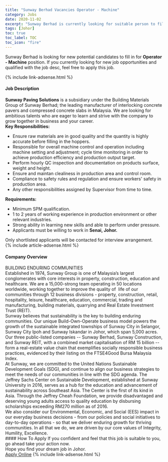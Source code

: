 ```yaml
---
title: "Sunway Berhad Vacancies Operator - Machine" 
category: Jobs 
date: 2020-11-02 
excerpt: "Sunway Berhad is currently looking for suitable person to fill in the Operator - Machine which positioned at Johor" 
tags: [Johor] 
toc: true 
toc_label: TOC 
toc_icon: "fire" 
--- 
```


<p>Sunway Berhad is looking for new potential candidates to fill in for <b>Operator - Machine</b> position. If you currently looking for new job opportunities and qualified with the job desc, feel free to apply this job.
</p>{% include link-adsense.html %} 
<div><div><h4>Job Description</h4></div><div><div><span><div><div><strong>Sunway Paving Solutions</strong> is a subsidiary under the Building Materials Group of Sunway Berhad; the leading manufacturer of interlocking concrete pavers and compressed concrete slabs in Malaysia. We are looking for ambitious talents who are eager to learn and strive with the company to grow together in business and your career.</div><div><strong>Key Responsibilities:</strong></div><ul><li>Ensure raw materials are in good quality and the quantity is highly accurate before filling in the hoppers.</li><li>Responsible for overall machine control and operation including machine setting and adjustment; cycle time monitoring in order to achieve production efficiency and production output target.</li><li>Perform hourly QC inspection and documentation on products surface, weight and height.</li><li>Ensure and maintan clealiness in production area and control room.</li><li>Compliance to safety rules and regulation and ensure workers' safety in production area.</li><li>Any other responsibilities assigned by Supervisor from time to time.</li></ul><div><strong>Requirements:</strong><ul><li>Minimum SPM qualification.</li><li>1 to 2 years of working experience in production environment or other relevant industries.</li><li>Strong ability in learning new skills and able to perform under pressure.</li><li>Applicants must be willing to work in <strong>Senai, Johor.</strong></li></ul>Only shortlisted applicants will be contacted for interview arrangement.</div></div></span></div></div></div> 
{% include article-adsense.html %} 
<div><div><h4>Company Overview</h4></div><div><div><span><div><div>
<div>
		BUILDING ENDURING COMMUNITIES</div>
<div>
		Established in 1974, Sunway Group is one of Malaysia&#8217;s largest conglomerates with core interests in property, construction, education and healthcare. We are a 15,000-strong team operating in 50 locations worldwide, working together to improve the quality of&#160; life of our communities through 12 business divisions - property, construction, retail, hospitality, leisure, healthcare, education, commercial, trading and manufacturing, building materials, quarrying and Real Estate Investment Trust (REIT).</div>
<div>
		Sunway believes that sustainability is the key to building enduring communities. Our unique Build-Own-Operate business model powers the growth of the sustainable integrated townships of Sunway City in Selangor, Sunway City Ipoh and Sunway Iskandar in Johor, which span 5,000 acres.</div>
<div>
		Our three public-listed companies -- Sunway Berhad, Sunway Construction, and Sunway REIT, with a combined market capitalisation of RM 15 billion -- form a real-estate value chain that exemplifies socially responsible business practices, evidenced by their listing on the FTSE4Good Bursa Malaysia Index.</div>
<div>
		At Sunway, we are committed to the United Nations Sustainable Development Goals (SDG), and continue to align our business strategies to meet the needs of our communities in line with the SDG agenda. The Jeffrey Sachs Center on Sustainable Development, established at Sunway University in 2016, serves as a hub for the education and advancement of sustainability across Southeast Asia. The Center is the first of its kind in Asia. Through the Jeffrey Cheah Foundation, we provide disadvantaged and deserving young adults access to quality education by disbursing scholarships exceeding RM270 million as of 2016.</div>
<div>
		We also consider our Environmental, Economic, and Social (EES) impact in our everyday business decisions - from our policies and social initiatives to day-to-day operations - so that we deliver enduring growth for thriving communities. In all that we do, we are driven by our core values of Integrity, Humility, Excellence.</div>
</div></div></span></div></div></div> 
#### How To Apply 
If you confident and feel that this job is suitable to you, go ahead take your action now. <br/> 
Hope you find your dream job in Johor. <br/> 
<a href="https://www.jobstreet.com.my/en/job/operator-machine-4415395?jobId=jobstreet-my-job-4415395&sectionRank=21&token=0~6bc5b52b-2bf5-413e-930c-b62a1ce51b6c&fr=SRP%20View%20In%20New%20Ta" class="btn btn--info" target="_blank" rel="nofollow noopenner">Apply Online</a> 
{% include link-adsense.html %} 